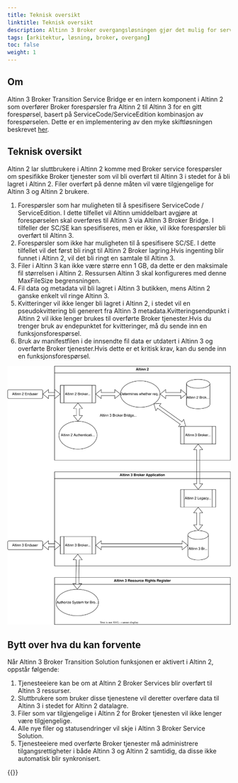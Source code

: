 ```yaml
---
title: Teknisk oversikt
linktitle: Teknisk oversikt
description: Altinn 3 Broker overgangsløsningen gjør det mulig for serviceeiere som eier Broker tjenester i Altinn 2 å peke disse tjenestene mot Altinn 3 ved hjelp av en intern Altinn 2 bro.
tags: [arkitektur, løsning, broker, overgang]
toc: false
weight: 1
---
```


## Om

Altinn 3 Broker Transition Service Bridge er en intern komponent i Altinn 2 som overfører Broker forespørsler fra Altinn 2 til Altinn 3 for en gitt forespørsel, basert på ServiceCode/ServiceEdition kombinasjon av forespørselen.
Dette er en implementering av den myke skiftløsningen beskrevet [her](../../solution-architecture/#soft-shift-from-altinn-2-to-altinn-3).

## Teknisk oversikt

Altinn 2 lar sluttbrukere i Altinn 2 komme med Broker service forespørsler om spesifikke Broker tjenester som vil bli overført til Altinn 3 i stedet for å bli lagret i Altinn 2.
Filer overført på denne måten vil være tilgjengelige for Altinn 3 og Altinn 2 brukere.


1. Forespørsler som har muligheten til å spesifisere ServiceCode / ServiceEdition.
I dette tilfellet vil Altinn umiddelbart avgjøre at forespørselen skal overføres til Altinn 3 via Altinn 3 Broker Bridge.
I tilfeller der SC/SE kan spesifiseres, men er ikke, vil ikke forespørsler bli overført til Altinn 3.
2. Forespørsler som ikke har muligheten til å spesifisere SC/SE.
I dette tilfellet vil det først bli ringt til Altinn 2  Broker lagring.Hvis ingenting blir funnet i Altinn 2, vil det bli ringt en samtale til Altinn 3.
3. Filer i Altinn 3 kan ikke være større enn 1 GB, da dette er den maksimale fil størrelsen i Altinn 2. Ressursen Altinn 3 skal konfigureres med denne MaxFileSize begrensningen.
4. Fil data og metadata vil bli lagret i Altinn 3 butikken, mens Altinn 2 ganske enkelt vil ringe Altinn 3.
5. Kvitteringer vil ikke lenger bli lagret i Altinn 2, i stedet vil en pseudokvittering bli generert fra Altinn 3 metadata.Kvitteringsendpunkt i Altinn 2 vil ikke lenger brukes til overførte Broker tjenester.Hvis du trenger bruk av endepunktet for kvitteringer, må du sende inn en funksjonsforespørsel.
6. Bruk av manifestfilen i de innsendte fil data er utdatert i Altinn 3 og overførte Broker tjenester.Hvis dette er et kritisk krav, kan du sende inn en funksjonsforespørsel.

<img src="altinn3-broker-transition-flowchart.svg" />

## Bytt over  hva du kan forvente
Når Altinn 3 Broker Transition Solution funksjonen er aktivert i Altinn 2, oppstår følgende:
1. Tjenesteeiere kan be om at Altinn 2 Broker Services blir overført til Altinn 3 ressurser.
2. Sluttbrukere som bruker disse tjenestene vil deretter overføre data til Altinn 3 i stedet for Altinn 2 datalagre.
3. Filer som var tilgjengelige i Altinn 2 for Broker tjenesten vil ikke lenger være tilgjengelige.
4. Alle nye filer og statusendringer vil skje i Altinn 3 Broker Service Solution.
5. Tjenesteeiere med overførte Broker tjenester må administrere tilgangsrettigheter i både Altinn 3 og Altinn 2 samtidig, da disse ikke automatisk blir synkronisert.

{{<children />}}


